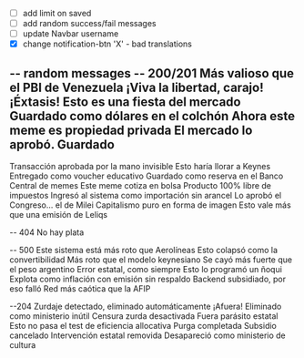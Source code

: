 - [ ] add limit on saved
- [ ] add random success/fail messages
- [ ] update Navbar username
- [x] change notification-btn 'X' - bad translations

-- random messages
-- 200/201
Más valioso que el PBI de Venezuela
¡Viva la libertad, carajo!
¡Éxtasis!
Esto es una fiesta del mercado
Guardado como dólares en el colchón
Ahora este meme es propiedad privada
El mercado lo aprobó. Guardado
--
Transacción aprobada por la mano invisible
Esto haría llorar a Keynes
Entregado como voucher educativo
Guardado como reserva en el Banco Central de memes
Este meme cotiza en bolsa
Producto 100% libre de impuestos
Ingresó al sistema como importación sin arancel
Lo aprobó el Congreso... el de Milei
Capitalismo puro en forma de imagen
Esto vale más que una emisión de Leliqs

-- 404
No hay plata

-- 500
Este sistema está más roto que Aerolíneas
Esto colapsó como la convertibilidad
Más roto que el modelo keynesiano
Se cayó más fuerte que el peso argentino
Error estatal, como siempre
Esto lo programó un ñoqui
Explota como inflación con emisión sin respaldo
Backend subsidiado, por eso falló
Red más caótica que la AFIP

--204
Zurdaje detectado, eliminado automáticamente
¡Afuera!
Eliminado como ministerio inútil
Censura zurda desactivada
Fuera parásito estatal
Esto no pasa el test de eficiencia allocativa
Purga completada
Subsidio cancelado
Intervención estatal removida
Desapareció como ministerio de cultura
